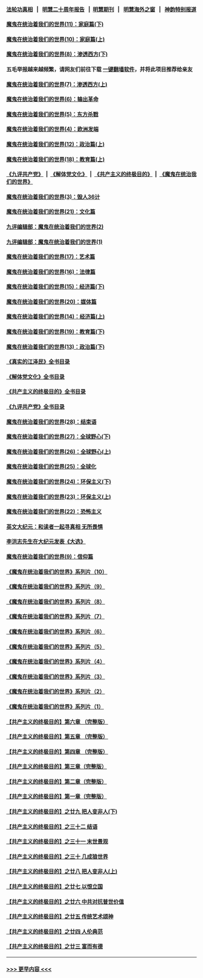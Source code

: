 #### [法轮功真相](https://github.com/gfw-breaker/truth/blob/master/README.md?t=0) &nbsp;&nbsp;|&nbsp;&nbsp; [明慧二十周年报告](https://github.com/gfw-breaker/mh-reports/blob/master/README.md?t=0) &nbsp;&nbsp;|&nbsp;&nbsp;[明慧期刊](https://github.com/gfw-breaker/mh-qikan) &nbsp;&nbsp;|&nbsp;&nbsp; [明慧海外之窗](https://github.com/gfw-breaker/mh-news/blob/master/README.md?t=0) &nbsp;&nbsp;|&nbsp;&nbsp; [神韵特别报道](https://github.com/gfw-breaker/mh-news/blob/master/shenyun.md?t=0)
#### [魔鬼在统治着我们的世界(11)：家庭篇(下)](../pages/nsc422/n10440961.md?t=01122143) 
#### [魔鬼在统治着我们的世界(10)：家庭篇(上)](../pages/nsc422/n10435448.md?t=01122143) 
#### [魔鬼在统治着我们的世界(8)：渗透西方(下)](../pages/nsc422/n10429603.md?t=01122143) 
#### 五毛举报越来越频繁，请网友们前往下载 [一键翻墙软件](https://github.com/gfw-breaker/ssr-accounts)，并将此项目推荐给亲友
#### [魔鬼在统治着我们的世界(7)：渗透西方(上)](../pages/nsc422/n10426013.md?t=01122143) 
#### [魔鬼在统治着我们的世界(6)：输出革命](../pages/nsc422/n10421536.md?t=01122143) 
#### [魔鬼在统治着我们的世界(5)：东方杀戮](../pages/nsc422/n10417707.md?t=01122143) 
#### [魔鬼在统治着我们的世界(4)：欧洲发端](../pages/nsc422/n10414890.md?t=01122143) 
#### [魔鬼在统治着我们的世界(12)：政治篇(上)](../pages/nsc422/n10444576.md?t=01122143) 
#### [魔鬼在统治着我们的世界(18)：教育篇(上)](../pages/nsc422/n10526970.md?t=01122143) 
#### [《九评共产党》](https://github.com/begood0513/9ping.md/blob/master/README.md) &nbsp;|&nbsp; [《解体党文化》](../../../../jtdwh.md/blob/master/README.md)  &nbsp;|&nbsp; [《共产主义的终极目的》](../../../../gczydzjmd.md/blob/master/README.md) &nbsp;|&nbsp; [《魔鬼在统治我们的世界》](../../../../mgztzwmdsj.md/blob/master/README.md) 
#### [魔鬼在统治着我们的世界(3)：毁人36计](../pages/nsc422/n10411583.md?t=01122143) 
#### [魔鬼在统治着我们的世界(21)：文化篇](../pages/nsc422/n10597706.md?t=01122143) 
#### [九评编辑部：魔鬼在统治着我们的世界(2)](../pages/nsc422/n10410036.md?t=01122143) 
#### [九评编辑部：魔鬼在统治着我们的世界(1)](../pages/nsc422/n10406825.md?t=01122143) 
#### [魔鬼在统治着我们的世界(17)：艺术篇](../pages/nsc422/n10499093.md?t=01122143) 
#### [魔鬼在统治着我们的世界(16)：法律篇](../pages/nsc422/n10485969.md?t=01122143) 
#### [魔鬼在统治着我们的世界(15)：经济篇(下)](../pages/nsc422/n10469975.md?t=01122143) 
#### [魔鬼在统治着我们的世界(20)：媒体篇](../pages/nsc422/n10586579.md?t=01122143) 
#### [魔鬼在统治着我们的世界(14)：经济篇(上)](../pages/nsc422/n10457370.md?t=01122143) 
#### [魔鬼在统治着我们的世界(19)：教育篇(下)](../pages/nsc422/n10564808.md?t=01122143) 
#### [魔鬼在统治着我们的世界(13)：政治篇(下)](../pages/nsc422/n10448270.md?t=01122143) 
#### [《真实的江泽民》全书目录](../pages/nsc422/n13721399.md?t=01122143) 
#### [《解体党文化》全书目录](../pages/nsc422/n13721157.md?t=01122143) 
#### [《共产主义的终极目的》全书目录](../pages/nsc422/n13721048.md?t=01122143) 
#### [《九评共产党》全书目录](../pages/nsc422/n13708085.md?t=01122143) 
#### [魔鬼在统治着我们的世界(28)：结束语](../pages/nsc422/n10936246.md?t=01122143) 
#### [魔鬼在统治着我们的世界(27)：全球野心(下)](../pages/nsc422/n10928319.md?t=01122143) 
#### [魔鬼在统治着我们的世界(26)：全球野心(上)](../pages/nsc422/n10900318.md?t=01122143) 
#### [魔鬼在统治着我们的世界(25)：全球化](../pages/nsc422/n10788205.md?t=01122143) 
#### [魔鬼在统治着我们的世界(24)：环保主义(下)](../pages/nsc422/n10695307.md?t=01122143) 
#### [魔鬼在统治着我们的世界(23)：环保主义(上)](../pages/nsc422/n10688613.md?t=01122143) 
#### [魔鬼在统治着我们的世界(22)：恐怖主义](../pages/nsc422/n10614727.md?t=01122143) 
#### [英文大纪元：和读者一起寻真相 无所畏惧](../pages/nsc422/n12542027.md?t=01122143) 
#### [李洪志先生在大纪元发表《大选》](../pages/nsc422/n12534746.md?t=01122143) 
#### [魔鬼在统治着我们的世界(9)：信仰篇](../pages/nsc422/n10432159.md?t=01122143) 
#### [《魔鬼在统治着我们的世界》系列片（10）](../pages/nsc422/n12292670.md?t=01122143) 
#### [《魔鬼在统治着我们的世界》系列片（9）](../pages/nsc422/n12290859.md?t=01122143) 
#### [《魔鬼在统治着我们的世界》系列片（8）](../pages/nsc422/n12287445.md?t=01122143) 
#### [《魔鬼在统治着我们的世界》系列片（7）](../pages/nsc422/n12283425.md?t=01122143) 
#### [《魔鬼在统治着我们的世界》系列片（6）](../pages/nsc422/n12282314.md?t=01122143) 
#### [《魔鬼在统治着我们的世界》系列片（5）](../pages/nsc422/n12281419.md?t=01122143) 
#### [《魔鬼在统治着我们的世界》系列片（4）](../pages/nsc422/n12274024.md?t=01122143) 
#### [《魔鬼在统治着我们的世界》系列片（3）](../pages/nsc422/n12271322.md?t=01122143) 
#### [《魔鬼在统治着我们的世界》系列片（2）](../pages/nsc422/n12269049.md?t=01122143) 
#### [《魔鬼在统治着我们的世界》系列片（1）](../pages/nsc422/n12267575.md?t=01122143) 
#### [【共产主义的终极目的】第六章 （完整版）](../pages/nsc422/n11428913.md?t=01122143) 
#### [【共产主义的终极目的】第五章 （完整版）](../pages/nsc422/n11428912.md?t=01122143) 
#### [【共产主义的终极目的】第四章 （完整版）](../pages/nsc422/n11428907.md?t=01122143) 
#### [【共产主义的终极目的】第三章（完整版）](../pages/nsc422/n11428848.md?t=01122143) 
#### [【共产主义的终极目的】第二章（完整版）](../pages/nsc422/n11428831.md?t=01122143) 
#### [【共产主义的终极目的】第一章（完整版）](../pages/nsc422/n11417651.md?t=01122143) 
#### [【共产主义的终极目的】之廿九 把人变非人(下)](../pages/nsc422/n11344140.md?t=01122143) 
#### [【共产主义的终极目的】之三十二 结语](../pages/nsc422/n11360535.md?t=01122143) 
#### [【共产主义的终极目的】之三十一 末世景观](../pages/nsc422/n11351129.md?t=01122143) 
#### [【共产主义的终极目的】之三十 几成狼世界](../pages/nsc422/n11348280.md?t=01122143) 
#### [【共产主义的终极目的】之廿八 把人变非人(上)](../pages/nsc422/n11340492.md?t=01122143) 
#### [【共产主义的终极目的】之廿七 以恨立国](../pages/nsc422/n11336944.md?t=01122143) 
#### [【共产主义的终极目的】之廿六 中共对抗普世价值](../pages/nsc422/n11324785.md?t=01122143) 
#### [【共产主义的终极目的】之廿五 传统艺术颂神](../pages/nsc422/n11296396.md?t=01122143) 
#### [【共产主义的终极目的】之廿四 人伦典范](../pages/nsc422/n11296397.md?t=01122143) 
#### [【共产主义的终极目的】之廿三 富而有德](../pages/nsc422/n11283598.md?t=01122143) 

----
#### [ >>> 更早内容 <<< ](../indexes/nsc422-earlier.md)
